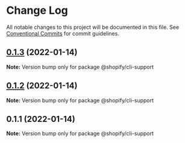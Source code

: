 # Change Log

All notable changes to this project will be documented in this file.
See [Conventional Commits](https://conventionalcommits.org) for commit guidelines.

## [0.1.3](https://github.com/Shopify/shopify-cli-next/compare/@shopify/cli-support@0.1.2...@shopify/cli-support@0.1.3) (2022-01-14)

**Note:** Version bump only for package @shopify/cli-support





## [0.1.2](https://github.com/Shopify/shopify-cli-next/compare/@shopify/cli-support@0.1.1...@shopify/cli-support@0.1.2) (2022-01-14)

**Note:** Version bump only for package @shopify/cli-support





## 0.1.1 (2022-01-14)

**Note:** Version bump only for package @shopify/cli-support
